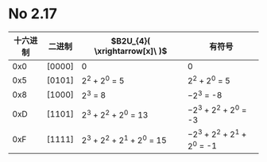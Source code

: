 # No 2.17

十六进制 | 二进制 | $B2U_{4}( \xrightarrow[x]\ )$ | 有符号
----------    | -           | -            |-
0x0          | [0000] | 0           | 0
0x5          | [0101] | $2^{2}+2^{0}$ = 5 | $2^{2}+2^0$ = 5
0x8          | [1000] | $2^{3}$ = 8 | $-2^{3}$ = -8
0xD         | [1101] | $2^{3}+2^{2}+2^{0}$ = 13 | $-2^{3}+2^{2}+2^{0}$ = -3
0xF          | [1111] | $2^{3}+2^{2}+2^{1}+2^{0}$ = 15 | $-2^{3}+2^{2}+2^{1}+2^{0}$ = -1